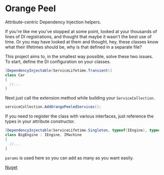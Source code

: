# Orange Peel
Attribute-centric Dependency Injection helpers.

If you're like me you've stopped at some point, looked at your thousands of lines of DI registrations, and thought that maybe it wasn't the best use of time.  Or you may have looked at them and thought, hey, these classes know what their lifetimes should be, why is that defined in a separate file?

This project aims to, in the smallest way possible, solve these two issues. To start, define the DI configuration on your classes.
```C#
[DependencyInjectable(ServiceLifetime.Transient)]
class Car
{
  //...
}
```

Next just call the extension method while building your `ServiceCollection`.
```C#
serviceCollection.AddOrangePeeledServices();
```

If you need to register the class with various interfaces, just reference the types in your attribute constructor.
```C#
[DependencyInjectable(ServiceLifetime.Singleton, typeof(IEngine), typeof(IMachine))]
class BigEngine : IEngine, IMachine
{
  //...
}
```
`params` is used here so you can add as many as you want easily.

[Nuget](https://www.nuget.org/packages/OrangePeel)
